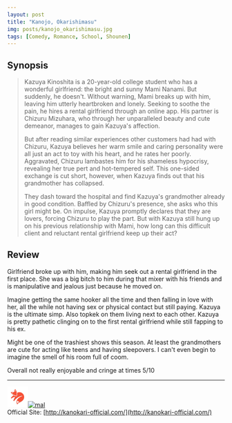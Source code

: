 ```yaml
---
layout: post
title: "Kanojo, Okarishimasu"
img: posts/kanojo_okarishimasu.jpg 
tags: [Comedy, Romance, School, Shounen]
---
```


## Synopsis
>Kazuya Kinoshita is a 20-year-old college student who has a wonderful girlfriend: the bright and sunny Mami Nanami. But suddenly, he doesn't. Without warning, Mami breaks up with him, leaving him utterly heartbroken and lonely. Seeking to soothe the pain, he hires a rental girlfriend through an online app. His partner is Chizuru Mizuhara, who through her unparalleled beauty and cute demeanor, manages to gain Kazuya's affection.
>
>But after reading similar experiences other customers had had with Chizuru, Kazuya believes her warm smile and caring personality were all just an act to toy with his heart, and he rates her poorly. Aggravated, Chizuru lambastes him for his shameless hypocrisy, revealing her true pert and hot-tempered self. This one-sided exchange is cut short, however, when Kazuya finds out that his grandmother has collapsed.
>
>They dash toward the hospital and find Kazuya's grandmother already in good condition. Baffled by Chizuru's presence, she asks who this girl might be. On impulse, Kazuya promptly declares that they are lovers, forcing Chizuru to play the part. But with Kazuya still hung up on his previous relationship with Mami, how long can this difficult client and reluctant rental girlfriend keep up their act?

## Review
Girlfriend broke up with him, making him seek out a rental girlfriend in the first place. She was a big bitch to him during that mixer with his friends and is manipulative and jealous just because he moved on.

Imagine getting the same hooker all the time and then falling in love with her, all the while not having sex or physical contact but still paying. Kazuya is the ultimate simp. Also topkek on them living next to each other. Kazuya is pretty pathetic clinging on to the first rental girlfriend while still fapping to his ex.

Might be one of the trashiest shows this season. At least the grandmothers are cute for acting like teens and having sleepovers. I can't even begin to imagine the smell of his room full of coom.
  
Overall not really enjoyable and cringe at times 5/10

---

[![kitsu](..\assets\img\kitsu.png)](https://kitsu.io/anime/kanojo-okarishimasu)[![mal](..\assets\img\mal.ico)](https://myanimelist.net/anime/40839/Kanojo_Okarishimasu)  
Official Site: [http://kanokari-official.com/](http://kanokari-official.com/)